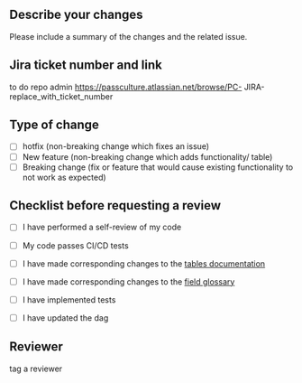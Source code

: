 ## Describe your changes
Please include a summary of the changes and the related issue.

## Jira ticket number and link
to do repo admin [https://passculture.atlassian.net/browse/PC-<num>](https://docs.github.com/en/repositories/managing-your-repositorys-settings-and-features/managing-repository-settings/configuring-autolinks-to-reference-external-resources)
JIRA-replace_with_ticket_number

## Type of change
- [ ] hotfix (non-breaking change which fixes an issue)
- [ ] New feature (non-breaking change which adds functionality/ table)
- [ ] Breaking change (fix or feature that would cause existing functionality to not work as expected)
      
## Checklist before requesting a review
- [ ] I have performed a self-review of my code
- [ ] My code passes CI/CD tests
- [ ] I have made corresponding changes to the [tables documentation](https://www.notion.so/passcultureapp/Documentation-Tables-175a397a8e854ff4a55ae4f3620dbe3b)
- [ ] I have made corresponding changes to the [field glossary](https://www.notion.so/passcultureapp/854a436a8f1541e1b6ec2a65f8bab600?v=798024ba90404b139e5a17407a3bc604)
- [ ] I have implemented tests
- [ ] I have updated the dag


## Reviewer 
tag a reviewer
